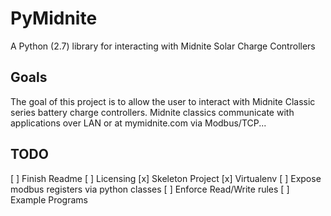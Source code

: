 # PyMidnite

A Python (2.7) library for interacting with Midnite Solar Charge Controllers

## Goals

The goal of this project is to allow the user to interact with Midnite Classic series battery charge controllers. 
Midnite classics communicate with applications over LAN or at mymidnite.com via Modbus/TCP... 


## TODO
[ ] Finish Readme
[ ] Licensing
[x] Skeleton Project
[x] Virtualenv
[ ] Expose modbus registers via python classes
[ ] Enforce Read/Write rules
[ ] Example Programs

